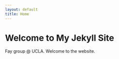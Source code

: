 ```yaml
---
layout: default
title: Home
---
```

# Welcome to My Jekyll Site

Fay group @ UCLA. Welcome to the website.
